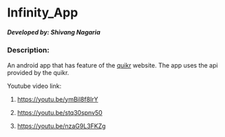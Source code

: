 # Infinity_App

##### Developed by: Shivang Nagaria

### Description:

An android app that has feature of the [quikr](www.quikr.com) website. The app uses the api provided by the quikr. 

Youtube video link: 

1. https://youtu.be/ymBil8f8IrY

2. https://youtu.be/stq30spnv50

3. https://youtu.be/nzaG9L3FKZg
